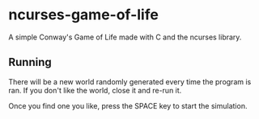 # ncurses-game-of-life

A simple Conway's Game of Life made with C and the ncurses library.

## Running
  There will be a new world randomly generated every time the program is ran. If you don't like the world,
close it and re-run it. 

Once you find one you like, press the SPACE key to start the simulation.
